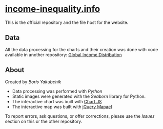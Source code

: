 # [income-inequality.info](http://income-inequality.info/)

This is the official repository and the file host for the website.

## Data

All the data processing for the charts and their creation was done with code available in another repository: [Global Income Distribution](https://github.com/whyboris/Global-Income-Distribution)

## About

Created by _Boris Yakubchik_

- Data processing was performed with *Python*
- Static images were generated with the *Seaborn* library for Python.
- The interactive chart was built with [Chart.JS](https://www.chartjs.org/)
- The interactive map was built with [jQuery Mapael](https://www.vincentbroute.fr/mapael/)

To report errors, ask questions, or offer corrections, please use the _Issues_ section on this or the other repository.